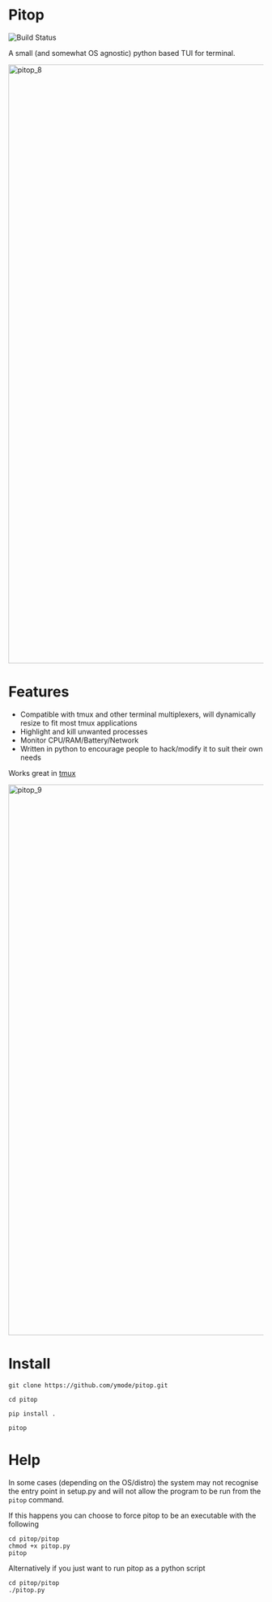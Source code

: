 # Pitop
![Build Status](https://github.com/ymode/pitop/actions/workflows/python-app.yml/badge.svg)

A small (and somewhat OS agnostic) python based TUI for terminal.



<img width="1182" alt="pitop_8" src="https://github.com/ymode/pitop/assets/5312047/c6a55809-e769-4e8c-9837-2bcb2c96e9c6">

# Features
+ Compatible with tmux and other terminal multiplexers, will dynamically resize to fit most tmux applications
+ Highlight and kill unwanted processes
+ Monitor CPU/RAM/Battery/Network
+ Written in python to encourage people to hack/modify it to suit their own needs
  
Works great in [tmux](https://github.com/tmux/tmux)

<img width="1087" alt="pitop_9" src="https://github.com/ymode/pitop/assets/5312047/7a8b4219-4fe1-4bc7-b529-be2c2dec6fa9">



# Install

```
git clone https://github.com/ymode/pitop.git

cd pitop

pip install . 

pitop

```

# Help

In some cases (depending on the OS/distro) the system may not recognise the entry point in setup.py and will not allow the program to be run from the  ``` pitop ``` command.

If this happens you can choose to force pitop to be an executable with the following 

```
cd pitop/pitop
chmod +x pitop.py
pitop

```

Alternatively if you just want to run pitop as a python script

```
cd pitop/pitop
./pitop.py

```
